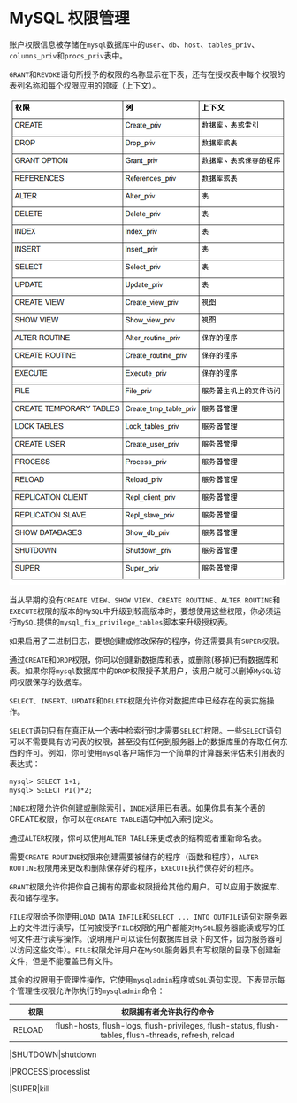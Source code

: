 # MySQL 权限管理

账户权限信息被存储在`mysql`数据库中的`user`、`db`、`host`、`tables_priv`、`columns_priv`和`procs_priv`表中。

`GRANT`和`REVOKE`语句所授予的权限的名称显示在下表，还有在授权表中每个权限的表列名称和每个权限应用的领域（上下文）。

![权限表](https://github.com/LzyRapx/Tutorial_MySQL/blob/master/%E6%9D%83%E9%99%90%E8%A1%A8.png)

当从早期的没有`CREATE VIEW`、`SHOW VIEW`、`CREATE ROUTINE`、`ALTER ROUTINE`和`EXECUTE`权限的版本的`MySQL`中升级到较高版本时，要想使用这些权限，你必须运行`MySQL`提供的`mysql_fix_privilege_tables`脚本来升级授权表。

如果启用了二进制日志，要想创建或修改保存的程序，你还需要具有`SUPER`权限。

通过`CREATE`和`DROP`权限，你可以创建新数据库和表，或删除(移掉)已有数据库和表。如果你将`mysql`数据库中的`DROP`权限授予某用户，该用户就可以删掉`MySQL`访问权限保存的数据库。

`SELECT`、`INSERT`、`UPDATE`和`DELETE`权限允许你对数据库中已经存在的表实施操作。

`SELECT`语句只有在真正从一个表中检索行时才需要`SELECT`权限。一些`SELECT`语句可以不需要具有访问表的权限，甚至没有任何到服务器上的数据库里的存取任何东西的许可。例如，你可使用`mysql`客户端作为一个简单的计算器来评估未引用表的表达式：
```
mysql> SELECT 1+1;
mysql> SELECT PI()*2;
```
`INDEX`权限允许你创建或删除索引，`INDEX`适用已有表。如果你具有某个表的CREATE权限，你可以在`CREATE TABLE`语句中加入索引定义。

通过`ALTER`权限，你可以使用`ALTER TABLE`来更改表的结构或者重新命名表。

需要`CREATE ROUTINE`权限来创建需要被储存的程序（函数和程序），`ALTER ROUTINE`权限用来更改和删除保存好的程序，`EXECUTE`执行保存好的程序。

`GRANT`权限允许你把你自己拥有的那些权限授给其他的用户。可以应用于数据库、表和储存程序。

`FILE`权限给予你使用`LOAD DATA INFILE`和`SELECT ... INTO OUTFILE`语句对服务器上的文件进行读写，任何被授予`FILE`权限的用户都能对`MySQL`服务器能读或写的任何文件进行读写操作。(说明用户可以读任何数据库目录下的文件，因为服务器可以访问这些文件）。`FILE`权限允许用户在`MySQL`服务器具有写权限的目录下创建新文件，但是不能覆盖已有文件。

其余的权限用于管理性操作，它使用`mysqladmin`程序或`SQL`语句实现。下表显示每个管理性权限允许你执行的`mysqladmin`命令：

|权限 | 权限拥有者允许执行的命令 | 
|----:|:-----:|
|RELOAD|flush-hosts, flush-logs, flush-privileges, flush-status, flush-tables, flush-threads, refresh, reload

|SHUTDOWN|shutdown

|PROCESS|processlist

|SUPER|kill
